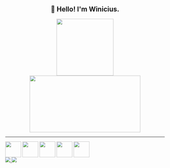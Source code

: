 <h2 align="center">👋 Hello! I'm Winicius.</h2>
<p align="center">
</p>

<div align="center">
  <a href="https://github.com/winiciusallan">
  <img height="180em" src="https://github-readme-stats.vercel.app/api?username=winiciusallan&show_icons=true&theme=tokyonight&include_all_commits=true&count_private=true"/>
  <img height="180em" width="350em" src="https://github-readme-stats.vercel.app/api/top-langs/?username=winiciusallan&layout=compact&langs_count=7&theme=dark"/>
</div>
 
 * * *
 <div style="display: inline-block">
   <img align="center" height="50" width="50" src="https://cdn.jsdelivr.net/gh/devicons/devicon/icons/python/python-original.svg" />
   <img align="center" height="50" width="50" src="https://cdn.jsdelivr.net/gh/devicons/devicon/icons/linux/linux-original.svg" />
   <img align="center" height="50" width="50" src="https://cdn.jsdelivr.net/gh/devicons/devicon/icons/javascript/javascript-original.svg" />
   <img align="center" height="50" width="50" src="https://cdn.jsdelivr.net/gh/devicons/devicon/icons/nodejs/nodejs-original-wordmark.svg" />
   <img align="center" height="50" width="50" src="https://cdn.jsdelivr.net/gh/devicons/devicon/icons/mongodb/mongodb-original.svg" />
 </div>
 <br>
 <div>
  <a href="https://www.linkedin.com/in/winiciusbezerra/"> <img src="https://img.shields.io/badge/LinkedIn-0077B5?style=for-the-badge&logo=linkedin&logoColor=white"</a>
  <a href="https://www.instagram.com/wini_allan"> <img src="https://img.shields.io/badge/Instagram-E4405F?style=for-the-badge&logo=instagram&logoColor=white"</a>
</div>
